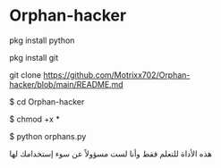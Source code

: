 # Orphan-hacker


pkg install python 


pkg install git 



git clone 
https://github.com/Motrixx702/Orphan-hacker/blob/main/README.md


$ cd Orphan-hacker


$ chmod +x *


$ python orphans.py



هذه الأداة للتعلم فقط وأنا لست مسؤولاً عن سوء إستخدامك لها
